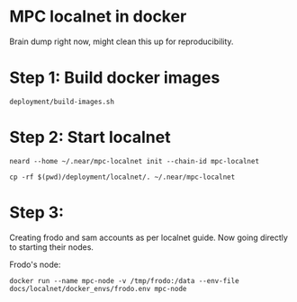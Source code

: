 # MPC localnet in docker

Brain dump right now, might clean this up for reproducibility.

# Step 1: Build docker images

```shell
deployment/build-images.sh
```

# Step 2: Start localnet
```shell
neard --home ~/.near/mpc-localnet init --chain-id mpc-localnet
```

```shell
cp -rf $(pwd)/deployment/localnet/. ~/.near/mpc-localnet
```

# Step 3:
Creating frodo and sam accounts as per localnet guide. Now going directly to starting their nodes.

Frodo's node:

```shell
docker run --name mpc-node -v /tmp/frodo:/data --env-file docs/localnet/docker_envs/frodo.env mpc-node
```
